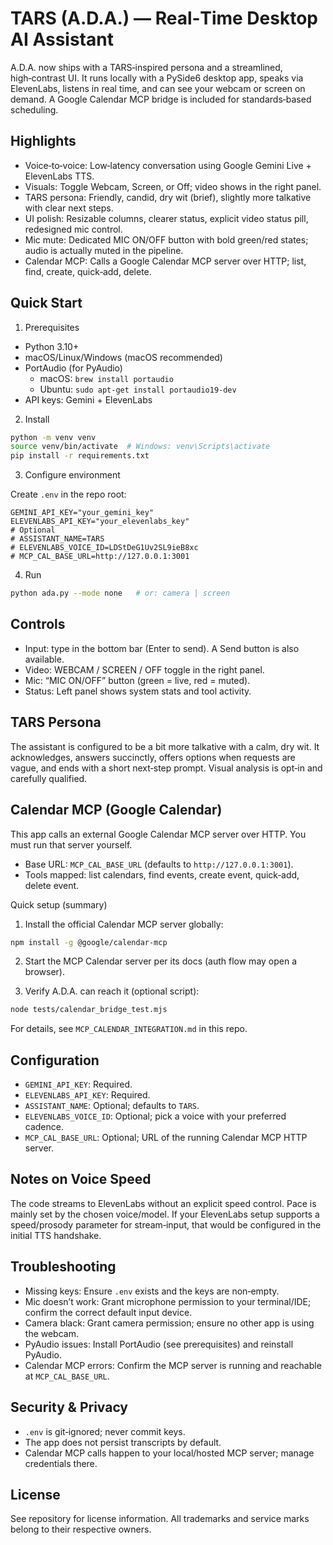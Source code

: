 TARS (A.D.A.) — Real‑Time Desktop AI Assistant
=============================================

A.D.A. now ships with a TARS‑inspired persona and a streamlined, high‑contrast UI. It runs locally with a PySide6 desktop app, speaks via ElevenLabs, listens in real time, and can see your webcam or screen on demand. A Google Calendar MCP bridge is included for standards‑based scheduling.

Highlights
----------

- Voice‑to‑voice: Low‑latency conversation using Google Gemini Live + ElevenLabs TTS.
- Visuals: Toggle Webcam, Screen, or Off; video shows in the right panel.
- TARS persona: Friendly, candid, dry wit (brief), slightly more talkative with clear next steps.
- UI polish: Resizable columns, clearer status, explicit video status pill, redesigned mic control.
- Mic mute: Dedicated MIC ON/OFF button with bold green/red states; audio is actually muted in the pipeline.
- Calendar MCP: Calls a Google Calendar MCP server over HTTP; list, find, create, quick‑add, delete.

Quick Start
-----------

1) Prerequisites

- Python 3.10+
- macOS/Linux/Windows (macOS recommended)
- PortAudio (for PyAudio)
  - macOS: `brew install portaudio`
  - Ubuntu: `sudo apt-get install portaudio19-dev`
- API keys: Gemini + ElevenLabs

2) Install

```bash
python -m venv venv
source venv/bin/activate  # Windows: venv\Scripts\activate
pip install -r requirements.txt
```

3) Configure environment

Create `.env` in the repo root:

```
GEMINI_API_KEY="your_gemini_key"
ELEVENLABS_API_KEY="your_elevenlabs_key"
# Optional
# ASSISTANT_NAME=TARS
# ELEVENLABS_VOICE_ID=LDStDeG1Uv2SL9ieB8xc
# MCP_CAL_BASE_URL=http://127.0.0.1:3001
```

4) Run

```bash
python ada.py --mode none   # or: camera | screen
```

Controls
--------

- Input: type in the bottom bar (Enter to send). A Send button is also available.
- Video: WEBCAM / SCREEN / OFF toggle in the right panel.
- Mic: “MIC ON/OFF” button (green = live, red = muted).
- Status: Left panel shows system stats and tool activity.

TARS Persona
------------

The assistant is configured to be a bit more talkative with a calm, dry wit. It acknowledges, answers succinctly, offers options when requests are vague, and ends with a short next‑step prompt. Visual analysis is opt‑in and carefully qualified.

Calendar MCP (Google Calendar)
------------------------------

This app calls an external Google Calendar MCP server over HTTP. You must run that server yourself.

- Base URL: `MCP_CAL_BASE_URL` (defaults to `http://127.0.0.1:3001`).
- Tools mapped: list calendars, find events, create event, quick‑add, delete event.

Quick setup (summary)

1. Install the official Calendar MCP server globally:

```bash
npm install -g @google/calendar-mcp
```

2. Start the MCP Calendar server per its docs (auth flow may open a browser).

3. Verify A.D.A. can reach it (optional script):

```bash
node tests/calendar_bridge_test.mjs
```

For details, see `MCP_CALENDAR_INTEGRATION.md` in this repo.

Configuration
-------------

- `GEMINI_API_KEY`: Required.
- `ELEVENLABS_API_KEY`: Required.
- `ASSISTANT_NAME`: Optional; defaults to `TARS`.
- `ELEVENLABS_VOICE_ID`: Optional; pick a voice with your preferred cadence.
- `MCP_CAL_BASE_URL`: Optional; URL of the running Calendar MCP HTTP server.

Notes on Voice Speed
--------------------

The code streams to ElevenLabs without an explicit speed control. Pace is mainly set by the chosen voice/model. If your ElevenLabs setup supports a speed/prosody parameter for stream‑input, that would be configured in the initial TTS handshake.

Troubleshooting
---------------

- Missing keys: Ensure `.env` exists and the keys are non‑empty.
- Mic doesn’t work: Grant microphone permission to your terminal/IDE; confirm the correct default input device.
- Camera black: Grant camera permission; ensure no other app is using the webcam.
- PyAudio issues: Install PortAudio (see prerequisites) and reinstall PyAudio.
- Calendar MCP errors: Confirm the MCP server is running and reachable at `MCP_CAL_BASE_URL`.

Security & Privacy
------------------

- `.env` is git‑ignored; never commit keys.
- The app does not persist transcripts by default.
- Calendar MCP calls happen to your local/hosted MCP server; manage credentials there.

License
-------

See repository for license information. All trademarks and service marks belong to their respective owners.
